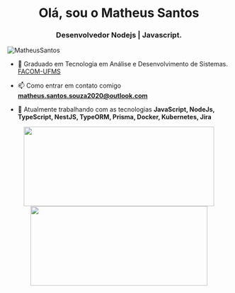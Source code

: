 <h1 align = "center"> Olá, sou o Matheus Santos </ h1 >
<h3 align = "center"> Desenvolvedor Nodejs | Javascript. </h3>
<p align = "left"> <img src = "https://komarev.com/ghpvc/?username=matheus-santos-souza" alt = "MatheusSantos" /> </p>

- 🔭 Graduado em Tecnologia em Análise e Desenvolvimento de Sistemas. [FACOM-UFMS](https://www.facom.ufms.br/)

- 📫 Como entrar em contato comigo **matheus.santos.souza2020@outlook.com**

- 🌱 Atualmente trabalhando com as tecnologias **JavaScript, NodeJs, TypeScript, NestJS, TypeORM, Prisma, Docker, Kubernetes, Jira**

<div align="center" >
  <a href="https://github.com/matheus-santos-souza">
  <img width="430rem" height="180em" src="https://github-readme-stats.vercel.app/api?username=matheus-santos-souza&show_icons=true&theme=react&include_all_commits=true&count_private=true"/>
  <img width="400rem" height="180em" src="https://github-readme-stats.vercel.app/api/top-langs/?username=matheus-santos-souza&layout=compact&langs_count=7&theme=react"/>
</div>
